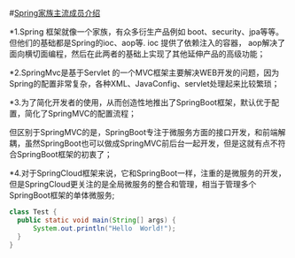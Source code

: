 #[Spring家族主流成员介绍](https://www.cnblogs.com/williamjie/p/11101020.html)

*1.Spring 框架就像一个家族，有众多衍生产品例如 boot、security、jpa等等。但他们的基础都是Spring的ioc、aop等. ioc 提供了依赖注入的容器， aop解决了面向横切面编程，然后在此两者的基础上实现了其他延伸产品的高级功能；

*2.SpringMvc是基于Servlet 的一个MVC框架主要解决WEB开发的问题，因为Spring的配置非常复杂，各种XML、JavaConfig、servlet处理起来比较繁琐；

*3.为了简化开发者的使用，从而创造性地推出了SpringBoot框架，默认优于配置，简化了SpringMVC的配置流程；

但区别于SpringMVC的是，SpringBoot专注于微服务方面的接口开发，和前端解耦，虽然SpringBoot也可以做成SpringMVC前后台一起开发，但是这就有点不符合SpringBoot框架的初衷了；

*4.对于SpringCloud框架来说，它和SpringBoot一样，注重的是微服务的开发，但是SpringCloud更关注的是全局微服务的整合和管理，相当于管理多个SpringBoot框架的单体微服务;

```java
class Test {
  public static void main(String[] args) {
      System.out.println("Hello  World!");
  }
}
```
